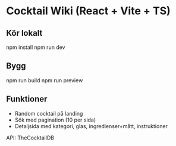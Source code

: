 # Cocktail Wiki (React + Vite + TS)

## Kör lokalt
npm install
npm run dev

## Bygg
npm run build
npm run preview

## Funktioner
- Random cocktail på landing
- Sök med pagination (10 per sida)
- Detaljsida med kategori, glas, ingredienser+mått, instruktioner

API: TheCocktailDB
